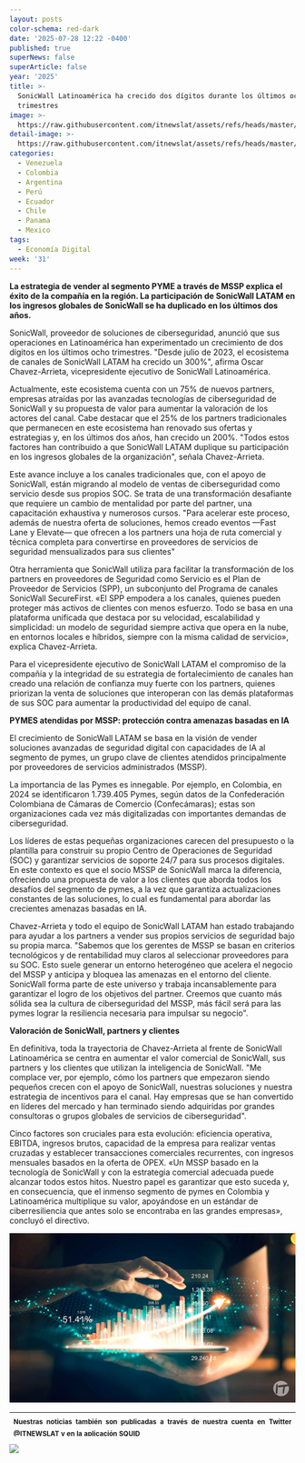 ```yaml
---
layout: posts
color-schema: red-dark
date: '2025-07-28 12:22 -0400'
published: true
superNews: false
superArticle: false
year: '2025'
title: >-
  SonicWall Latinoamérica ha crecido dos dígitos durante los últimos ocho
  trimestres
image: >-
  https://raw.githubusercontent.com/itnewslat/assets/refs/heads/master/img/540x320/crecimiento-en-table-p.jpg
detail-image: >-
  https://raw.githubusercontent.com/itnewslat/assets/refs/heads/master/img/1024x680/crecimiento-en-table-g.jpg
categories:
  - Venezuela
  - Colombia
  - Argentina
  - Perú
  - Ecuador
  - Chile
  - Panama
  - Mexico
tags:
  - Economía Digital
week: '31'
---
```

**La estrategia de vender al segmento PYME a través de MSSP explica el éxito de la compañía en la región. La participación de SonicWall LATAM en los ingresos globales de SonicWall se ha duplicado en los últimos dos años.**

SonicWall, proveedor de soluciones de ciberseguridad, anunció que sus operaciones en Latinoamérica han experimentado un crecimiento de dos dígitos en los últimos ocho trimestres. "Desde julio de 2023, el ecosistema de canales de SonicWall LATAM ha crecido un 300%", afirma Oscar Chavez-Arrieta, vicepresidente ejecutivo de SonicWall Latinoamérica.

Actualmente, este ecosistema cuenta con un 75% de nuevos partners, empresas atraídas por las avanzadas tecnologías de ciberseguridad de SonicWall y su propuesta de valor para aumentar la valoración de los actores del canal. Cabe destacar que el 25% de los partners tradicionales que permanecen en este ecosistema han renovado sus ofertas y estrategias y, en los últimos dos años, han crecido un 200%. "Todos estos factores han contribuido a que SonicWall LATAM duplique su participación en los ingresos globales de la organización", señala Chavez-Arrieta.

Este avance incluye a los canales tradicionales que, con el apoyo de SonicWall, están migrando al modelo de ventas de ciberseguridad como servicio desde sus propios SOC. Se trata de una transformación desafiante que requiere un cambio de mentalidad por parte del partner, una capacitación exhaustiva y numerosos cursos. "Para acelerar este proceso, además de nuestra oferta de soluciones, hemos creado eventos —Fast Lane y Elevate— que ofrecen a los partners una hoja de ruta comercial y técnica completa para convertirse en proveedores de servicios de seguridad mensualizados para sus clientes"

Otra herramienta que SonicWall utiliza para facilitar la transformación de los partners en proveedores de Seguridad como Servicio es el Plan de Proveedor de Servicios (SPP), un subconjunto del Programa de canales SonicWall SecureFirst. «El SPP empodera a los canales, quienes pueden proteger más activos de clientes con menos esfuerzo. Todo se basa en una plataforma unificada que destaca por su velocidad, escalabilidad y simplicidad: un modelo de seguridad siempre activa que opera en la nube, en entornos locales e híbridos, siempre con la misma calidad de servicio», explica Chavez-Arrieta.

Para el vicepresidente ejecutivo de SonicWall LATAM el compromiso de la compañía y la integridad de su estrategia de fortalecimiento de canales han creado una relación de confianza muy fuerte con los partners, quienes priorizan la venta de soluciones que interoperan con las demás plataformas de sus SOC para aumentar la productividad del equipo de canal. 

**PYMES atendidas por MSSP: protección contra amenazas basadas en IA**

El crecimiento de SonicWall LATAM se basa en la visión de vender soluciones avanzadas de seguridad digital con capacidades de IA al segmento de pymes, un grupo clave de clientes atendidos principalmente por proveedores de servicios administrados (MSSP).  

La importancia de las Pymes es innegable. Por ejemplo, en Colombia, en 2024 se identificaron  1.739.405 Pymes, según datos de la Confederación Colombiana de Cámaras de Comercio (Confecámaras); estas son organizaciones cada vez más digitalizadas con importantes demandas de ciberseguridad. 

Los líderes de estas pequeñas organizaciones carecen del presupuesto o la plantilla para construir su propio Centro de Operaciones de Seguridad (SOC) y garantizar servicios de soporte 24/7 para sus procesos digitales. En este contexto es que el socio MSSP de SonicWall marca la diferencia, ofreciendo una propuesta de valor a los clientes que aborda todos los desafíos del segmento de pymes, a la vez que garantiza actualizaciones constantes de las soluciones, lo cual es fundamental para abordar las crecientes amenazas basadas en IA.

Chavez-Arrieta y todo el equipo de SonicWall LATAM han estado trabajando para ayudar a los partners a vender sus propios servicios de seguridad bajo su propia marca. "Sabemos que los gerentes de MSSP se basan en criterios tecnológicos y de rentabilidad muy claros al seleccionar proveedores para su SOC. Esto suele generar un entorno heterogéneo que acelera el negocio del MSSP y anticipa y bloquea las amenazas en el entorno del cliente. SonicWall forma parte de este universo y trabaja incansablemente para garantizar el logro de los objetivos del partner. Creemos que cuanto más sólida sea la cultura de ciberseguridad del MSSP, más fácil será para las pymes lograr la resiliencia necesaria para impulsar su negocio".

**Valoración de SonicWall, partners y clientes**

En definitiva, toda la trayectoria de Chavez-Arrieta al frente de SonicWall Latinoamérica se centra en aumentar el valor comercial de SonicWall, sus partners y los clientes que utilizan la inteligencia de SonicWall. "Me complace ver, por ejemplo, cómo los partners que empezaron siendo pequeños crecen con el apoyo de SonicWall, nuestras soluciones y nuestra estrategia de incentivos para el canal. Hay empresas que se han convertido en líderes del mercado y han terminado siendo adquiridas por grandes consultoras o grupos globales de servicios de ciberseguridad". 

Cinco factores son cruciales para esta evolución: eficiencia operativa, EBITDA, ingresos brutos, capacidad de la empresa para realizar ventas cruzadas y establecer transacciones comerciales recurrentes, con ingresos mensuales basados en la oferta de OPEX. «Un MSSP basado en la tecnología de SonicWall y con la estrategia comercial adecuada puede alcanzar todos estos hitos. Nuestro papel es garantizar que esto suceda y, en consecuencia, que el inmenso segmento de pymes en Colombia y Latinoamérica multiplique su valor, apoyándose en un estándar de ciberresiliencia que antes solo se encontraba en las grandes empresas», concluyó el directivo.

![](https://raw.githubusercontent.com/itnewslat/assets/refs/heads/master/img/540x320/crecimiento-en-table-p.jpg)

<table style="height: 42px;" width="569">
<tbody>
<tr>
<td style="text-align: justify;"><sub><strong>Nuestras noticias también son publicadas a través de nuestra cuenta en Twitter <a href="https://twitter.com/itnewslat?lang=es">@ITNEWSLAT</a> y en la aplicación <a href="https://squidapp.co/en/">SQUID</a></strong></sub></td>
</tr>
</tbody>
</table>

<img src="https://tracker.metricool.com/c3po.jpg?hash=56f88a41e39ab42c063cc51676587a04"/>